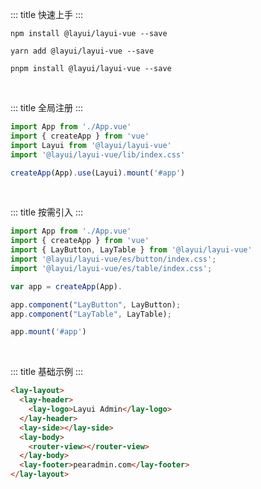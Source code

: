 ::: title 快速上手
:::

```
npm install @layui/layui-vue --save
```

```
yarn add @layui/layui-vue --save
```

```
pnpm install @layui/layui-vue --save
```

<br>

::: title 全局注册
:::

```js
import App from './App.vue'
import { createApp } from 'vue'
import Layui from '@layui/layui-vue'
import '@layui/layui-vue/lib/index.css'

createApp(App).use(Layui).mount('#app')
```

<br>

::: title 按需引入
:::

```js
import App from './App.vue'
import { createApp } from 'vue'
import { LayButton, LayTable } from '@layui/layui-vue'
import '@layui/layui-vue/es/button/index.css';
import '@layui/layui-vue/es/table/index.css';

var app = createApp(App).

app.component("LayButton", LayButton);
app.component("LayTable", LayTable);

app.mount('#app')
```
<br>


::: title 基础示例
:::

```html
<lay-layout>
  <lay-header>
    <lay-logo>Layui Admin</lay-logo>
  </lay-header>
  <lay-side></lay-side>
  <lay-body>
    <router-view></router-view>
  </lay-body>
  <lay-footer>pearadmin.com</lay-footer>
</lay-layout>
```
